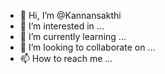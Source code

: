 - 👋 Hi, I’m @Kannansakthi
- 👀 I’m interested in ...
- 🌱 I’m currently learning ...
- 💞️ I’m looking to collaborate on ...
- 📫 How to reach me ...

<!---
Kannansakthi/Kannansakthi is a ✨ special ✨ repository because its `README.md` (this file) appears on your GitHub profile.
You can click the Preview link to take a look at your changes.
--->
